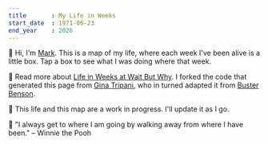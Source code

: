 ```yaml
---
title       : My Life in Weeks
start_date	: 1971-06-23
end_year    : 2026
---
```


👋 Hi, I'm [Mark](https://www.samplereality.com). This is a map of my life, where each week I've been alive is a little box. Tap a box to see what I was doing where that week.

📍 Read more about [Life in Weeks at Wait But Why](https://waitbutwhy.com/2014/05/life-weeks.html). I forked the code that generated this page from [Gina Tripani](https://github.com/ginatrapani/life-in-weeks), who in turned adapted it from [Buster Benson](https://busterbenson.com/life-in-weeks).

🌱 This life and this map are a work in progress. I'll update it as I go.

🍯 "I always get to where I am going by walking away from where I have been." – Winnie the Pooh
